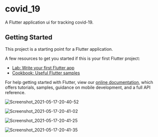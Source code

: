 # covid_19

A Flutter application ui for tracking covid-19.

## Getting Started

This project is a starting point for a Flutter application.

A few resources to get you started if this is your first Flutter project:

- [Lab: Write your first Flutter app](https://flutter.dev/docs/get-started/codelab)
- [Cookbook: Useful Flutter samples](https://flutter.dev/docs/cookbook)

For help getting started with Flutter, view our
[online documentation](https://flutter.dev/docs), which offers tutorials,
samples, guidance on mobile development, and a full API reference.

![Screenshot_2021-05-17-20-40-52](https://user-images.githubusercontent.com/43927393/118540486-ea3c0200-b750-11eb-8a74-6b486fe3305a.png)

![Screenshot_2021-05-17-20-41-02](https://user-images.githubusercontent.com/43927393/118540513-f0ca7980-b750-11eb-8875-c0afb743f3ac.png)

![Screenshot_2021-05-17-20-41-25](https://user-images.githubusercontent.com/43927393/118540540-f758f100-b750-11eb-8fd7-f7c97fc452a5.png)

![Screenshot_2021-05-17-20-41-35](https://user-images.githubusercontent.com/43927393/118540574-0049c280-b751-11eb-8ba4-6ac4f1d6672d.png)



